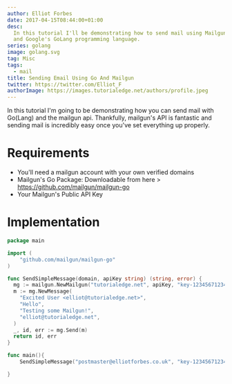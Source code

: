 ```yaml
---
author: Elliot Forbes
date: 2017-04-15T08:44:00+01:00
desc:
  In this tutorial I'll be demonstrating how to send mail using Mailgun's API
  and Google's GoLang programming language.
series: golang
image: golang.svg
tag: Misc
tags:
  - mail
title: Sending Email Using Go And Mailgun
twitter: https://twitter.com/Elliot_F
authorImage: https://images.tutorialedge.net/authors/profile.jpeg
---
```


<p>In this tutorial I'm going to be demonstrating how you can send mail with Go(Lang) and the mailgun api. Thankfully, mailgun's API is fantastic and sending mail is incredibly easy once you've set everything up properly.</p>

# Requirements

<ul>
<li>You'll need a mailgun account with your own verified domains</li>
<li>Mailgun's Go Package: Downloadable from here > <a href="https://github.com/mailgun/mailgun-go" target="_blank" >https://github.com/mailgun/mailgun-go</a></li>
<li>Your Mailgun's Public API Key</li>
</ul>

# Implementation

```go
package main

import (
    "github.com/mailgun/mailgun-go"
)

func SendSimpleMessage(domain, apiKey string) (string, error) {
  mg := mailgun.NewMailgun("tutorialedge.net", apiKey, "key-12345671234567")
  m := mg.NewMessage(
    "Excited User <elliot@tutorialedge.net>",
    "Hello",
    "Testing some Mailgun!",
    "elliot@tutorialedge.net",
  )
  _, id, err := mg.Send(m)
  return id, err
}

func main(){
    SendSimpleMessage("postmaster@elliotforbes.co.uk", "key-12345671234567")

}
```
